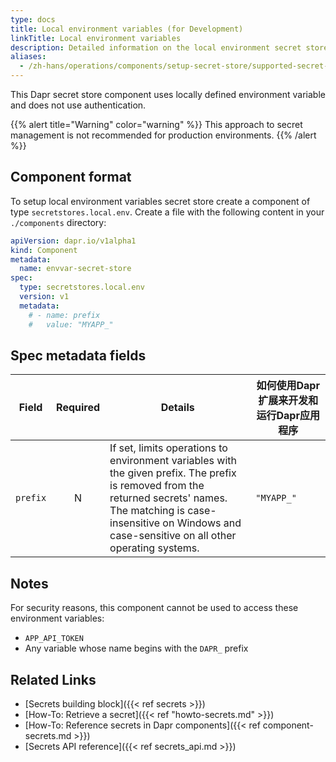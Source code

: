 ```yaml
---
type: docs
title: Local environment variables (for Development)
linkTitle: Local environment variables
description: Detailed information on the local environment secret store component
aliases:
  - /zh-hans/operations/components/setup-secret-store/supported-secret-stores/envvar-secret-store/
---
```


This Dapr secret store component uses locally defined environment variable and does not use authentication.

{{% alert title="Warning" color="warning" %}}
This approach to secret management is not recommended for production environments.
{{% /alert %}}

## Component format

To setup local environment variables secret store create a component of type `secretstores.local.env`. Create a file with the following content in your `./components` directory:

```yaml
apiVersion: dapr.io/v1alpha1
kind: Component
metadata:
  name: envvar-secret-store
spec:
  type: secretstores.local.env
  version: v1
  metadata:
    # - name: prefix
    #   value: "MYAPP_"
```

## Spec metadata fields

| Field    | Required | Details                                                                                                                                                                                                                             | 如何使用Dapr扩展来开发和运行Dapr应用程序 |
| -------- | :------: | ----------------------------------------------------------------------------------------------------------------------------------------------------------------------------------------------------------------------------------- | ------------------------ |
| `prefix` |     N    | If set, limits operations to environment variables with the given prefix. The prefix is removed from the returned secrets' names.<br>The matching is case-insensitive on Windows and case-sensitive on all other operating systems. | `"MYAPP_"`               |

## Notes

For security reasons, this component cannot be used to access these environment variables:

- `APP_API_TOKEN`
- Any variable whose name begins with the `DAPR_` prefix

## Related Links

- [Secrets building block]({{< ref secrets >}})
- [How-To: Retrieve a secret]({{< ref "howto-secrets.md" >}})
- [How-To: Reference secrets in Dapr components]({{< ref component-secrets.md >}})
- [Secrets API reference]({{< ref secrets_api.md >}})
